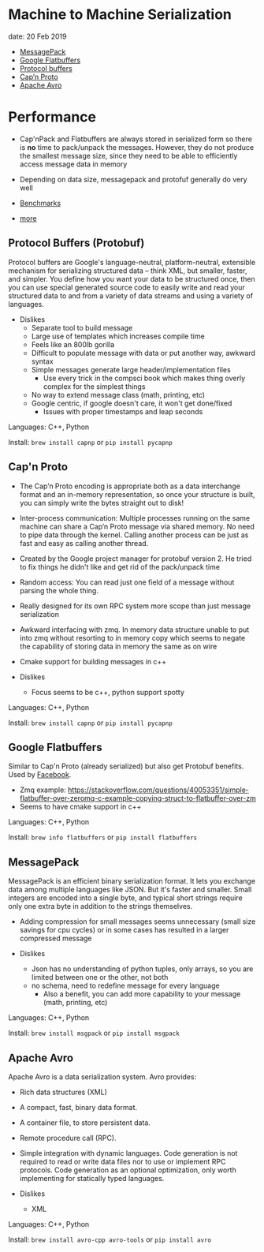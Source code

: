 # Machine to Machine Serialization

date: 20 Feb 2019

- [MessagePack](https://msgpack.org)
- [Google Flatbuffers](https://google.github.io/flatbuffers/)
- [Protocol buffers](https://developers.google.com/protocol-buffers/)
- [Cap’n Proto](https://capnproto.org/)
- [Apache Avro](http://avro.apache.org/docs/current/)

# Performance

- Cap'nPack and Flatbuffers are always stored in serialized form so there is **no** time to pack/unpack the messages. However, they do not produce the smallest message size, since they need to be able to efficiently access message data in memory
- Depending on data size, messagepack and protofuf generally do very well

- [Benchmarks](https://github.com/thekvs/cpp-serializers)
- [more](https://codeburst.io/json-vs-protocol-buffers-vs-flatbuffers-a4247f8bda6f)

## Protocol Buffers (Protobuf)

Protocol buffers are Google's language-neutral, platform-neutral, extensible mechanism for serializing structured data – think XML, but smaller, faster, and simpler. You define how you want your data to be structured once, then you can use special generated source code to easily write and read your structured data to and from a variety of data streams and using a variety of languages.

- Dislikes
  - Separate tool to build message
  - Large use of templates which increases compile time
  - Feels like an 800lb gorilla
  - Difficult to populate message with data or put another way, awkward syntax
  - Simple messages generate large header/implementation files
    - Use every trick in the compsci book which makes thing overly complex for the simplest things
  - No way to extend message class (math, printing, etc)
  - Google centric, if google doesn't care, it won't get done/fixed
    - Issues with proper timestamps and leap seconds

Languages: C++, Python

Install: `brew install capnp` or `pip install pycapnp`

## Cap'n Proto

- The Cap’n Proto encoding is appropriate both as a data interchange format and an in-memory representation, so once your structure is built, you can simply write the bytes straight out to disk!
- Inter-process communication: Multiple processes running on the same machine can share a Cap’n Proto message via shared memory. No need to pipe data through the kernel. Calling another process can be just as fast and easy as calling another thread.
- Created by the Google project manager for protobuf version 2. He tried to fix things he didn't like and get rid of the pack/unpack time
- Random access: You can read just one field of a message without parsing the whole thing.
- Really designed for its own RPC system more scope than just message serialization
- Awkward interfacing with zmq. In memory data structure unable to put into zmq without resorting to in memory copy which seems to negate the capability of storing data in memory the same as on wire
- Cmake support for building messages in c++

- Dislikes
  - Focus seems to be c++, python support spotty
  
Languages: C++, Python

Install: `brew install capnp` or `pip install pycapnp`

## Google Flatbuffers

Similar to Cap'n Proto (already serialized) but also get Protobuf benefits. Used by [Facebook](https://code.fb.com/android/improving-facebook-s-performance-on-android-with-flatbuffers/).
- Zmq example: https://stackoverflow.com/questions/40053351/simple-flatbuffer-over-zeromq-c-example-copying-struct-to-flatbuffer-over-zm
- Seems to have cmake support in c++

Languages: C++, Python

Install: `brew info flatbuffers` or `pip install flatbuffers`

## MessagePack

MessagePack is an efficient binary serialization format. It lets you exchange data among multiple languages like JSON. But it's faster and smaller. Small integers are encoded into a single byte, and typical short strings require only one extra byte in addition to the strings themselves.
- Adding compression for small messages seems unnecessary (small size savings for cpu cycles) or in some cases has resulted in a larger compressed message

- Dislikes
  - Json has no understanding of python tuples, only arrays, so you are limited between one or the other, not both
  - no schema, need to redefine message for every language
    - Also a benefit, you can add more capability to your message (math, printing, etc)

Languages: C++, Python

Install: `brew install msgpack` or `pip install msgpack`

## Apache Avro

Apache Avro is a data serialization system. Avro provides:

- Rich data structures (XML)
- A compact, fast, binary data format.
- A container file, to store persistent data.
- Remote procedure call (RPC).
- Simple integration with dynamic languages. Code generation is not required to read or write data files nor to use or implement RPC protocols. Code generation as an optional optimization, only worth implementing for statically typed languages.

- Dislikes
  - XML
  
Languages: C++, Python

Install: `brew install avro-cpp avro-tools` or `pip install avro`
